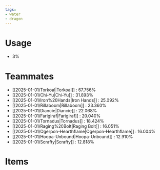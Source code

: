 ```yaml
---
tags:
- water
- dragon
---
```

# Usage
- 3%
# Teammates
- [[2025-01-01/Torkoal|Torkoal]] : 67.756%
- [[2025-01-01/Chi-Yu|Chi-Yu]] : 31.893%
- [[2025-01-01/Iron%20Hands|Iron Hands]] : 25.092%
- [[2025-01-01/Rillaboom|Rillaboom]] : 23.360%
- [[2025-01-01/Diancie|Diancie]] : 22.068%
- [[2025-01-01/Farigiraf|Farigiraf]] : 20.040%
- [[2025-01-01/Tornadus|Tornadus]] : 18.424%
- [[2025-01-01/Raging%20Bolt|Raging Bolt]] : 16.051%
- [[2025-01-01/Ogerpon-Hearthflame|Ogerpon-Hearthflame]] : 16.004%
- [[2025-01-01/Hoopa-Unbound|Hoopa-Unbound]] : 12.910%
- [[2025-01-01/Scrafty|Scrafty]] : 12.818%
# Items